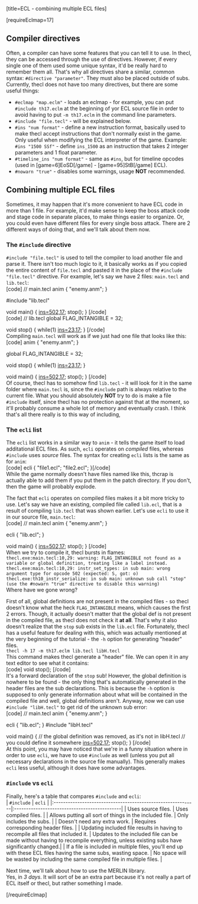 [title=ECL - combining multiple ECL files]

[requireEclmap=17]
## Compiler directives
Often, a compiler can have some features that you can tell it to use. In thecl, they can be accessed through the use of directives. However, if every single one of them used some unique syntax, it'd be really hard to remember them all. That's why all directives share a similar, common syntax: `#directive "parameter"`. They must also be placed outside of subs. Currently, thecl does not have too many directives, but there are some useful things:  
- `#eclmap "map.eclm"` - loads an eclmap - for example, you can put `#include th17.eclm` at the beginning of yor ECL source file in order to avoid having to put `-m th17.eclm` in the command line parameters.
- `#include "file.tecl"` - will be explained below.
- `#ins "num format"` - define a new instruction format, basically used to make thecl accept instructions that don't normally exist in the game. Only useful when modifying the ECL interpreter of the game. Example: `#ins "1500 SSf"` - define `ins_1500` as an instruction that takes 2 integer parameters and 1 float parameter.
- `#timeline_ins "num format"` - same as `#ins`, but for timeline opcodes (used in [game=6]EoSD[/game] - [game=95]StB[/game] ECL).
- `#nowarn "true"` - disables some warnings, usage **NOT** recommended.

## Combining multiple ECL files
Sometimes, it may happen that it's more convenient to have ECL code in more than 1 file. For example, it'd make sense to keep the boss attack code and stage code in separate places, to make things easier to organize. Or, you could even have different files for every single boss attack. There are 2 different ways of doing that, and we'll talk about them now.

### The `#include` directive
`#include "file.tecl"` is used to tell the compiler to load another file and parse it. There isn't too much logic to it, it basically works as if you copied the entire content of `file.tecl` and pasted it in the place of the `#include "file.tecl"` directive. For example, let's say we have 2 files: `main.tecl` and `lib.tecl`:  
[code] // main.tecl
 anim {
     "enemy.anm";
 }
 
 #include "lib.tecl"

 void main() {
     [ins=502,17](FLAG_INTANGIBLE);
     stop();
 } [/code]  
[code] // lib.tecl
 global FLAG_INTANGIBLE = 32;

 void stop() {
     while(1)
        [ins=23,17](1000);
 } [/code]  
Compiling `main.tecl` will work as if we just had one file that looks like this:  
[code] anim {
     "enemy.anm";
 }
 
 global FLAG_INTANGIBLE = 32;

 void stop() {
     while(1)
        [ins=23,17](1000);
 } 

 void main() {
     [ins=502,17](FLAG_INTANGIBLE);
     stop();
 } [/code]  
Of course, thecl has to somehow find `lib.tecl` - it will look for it in the same folder where `main.tecl` is, since the `#include` path is always relative to the current file. What you should absolutely **NOT** try to do is make a file `#include` itself, since thecl has no protection against that at the moment, so it'll probably consume a whole lot of memory and eventually crash. I think that's all there really is to this way of including, 

### The `ecli` list
The `ecli` list works in a similar way to `anim` - it tells the game itself to load additational ECL files. As such, `ecli` operates on *compiled* files, whereas `#include` uses *source* files. The syntax for creating `ecli` lists is the same as for `anim`:  
[code] ecli {
    "file1.ecl";
    "file2.ecl";
 }[/code]  
While the game normally doesn't have files named like this, thcrap is actually able to add them if you put them in the patch directory. If you don't, then the game will probably explode.  
  
The fact that `ecli` operates on compiled files makes it a bit more tricky to use. Let's say we have an existing, compiled file called `lib.ecl`, that is a result of compiling `lib.tecl` that was shown earlier. Let's use `ecli` to use it in our source file, `main.tecl`:  
[code] // main.tecl
 anim {
     "enemy.anm";
 }
 
 ecli {
     "lib.ecl";
 }

 void main() {
     [ins=502,17](FLAG_INTANGIBLE);
     stop();
 } [/code]  
When we try to compile it, thecl bursts in flames:  
`thecl.exe:main.tecl:10,29: warning: FLAG_INTANGIBLE not found as a variable or global definition, treating like a label instead.`  
`thecl.exe:main.tecl:10,29: instr_set_types: in sub main: wrong argument type for opcode 502 (expected: S, got: o)`  
`thecl.exe:th10_instr_serialize: in sub main: unknown sub call "stop" (use the #nowarn "true" directive to disable this warning)`  
Where have we gone wrong?  
  
First of all, global definitions are not present in the compiled files - so thecl doesn't know what the heck `FLAG_INTANGIBLE` means, which causes the first 2 errors. Though, it actually doesn't matter that the global def is not present in the compiled file, as thecl does not check it **at all**. That's why it also doesn't realize that the `stop` sub exists in the `lib.ecl` file. Fortunately, thecl has a useful feature for dealing with this, which was actually mentioned at the very beginning of the tutorial - the `-h` option for generating "header" files.  
`thecl -h 17 -m th17.eclm lib.tecl libH.tecl`  
This command makes thecl generate a "header" file. We can open it in any text editor to see what it contains:  
[code] void stop(); [/code]  
It's a forward declaration of the `stop` sub! However, the global definition is nowhere to be found - the only thing that's automatically generated in the header files are the sub declarations. This is because the `-h` option is supposed to only generate information about what will be contained in the compiled file and well, global definitions aren't. Anyway, now we can use `#include "libH.tecl"` to get rid of the unknown sub error:  
[code] // main.tecl
 anim {
     "enemy.anm";
 }
 
 ecli {
     "lib.ecl";
 }
 #include "libH.tecl"

 void main() {
     // the global definition was removed, as it's not in libH.tecl
     // you could define it somewhere
     [ins=502,17](32);
     stop();
 } [/code]  
At this point, you may have noticed that we're in a funny situation where in order to use `ecli`, we have to use `#include` as well (unless you put all necessary declarations in the source file manually). This generally makes `ecli` less useful, although it does have some advantages.

### `#include` vs `ecli`
Finally, here's a table that compares `#include` and `ecli`:  
| `#include`                                                  | `ecli`                                       |
|:------------------------------------------------------------|:---------------------------------------------|
| Uses source files.                                          | Uses compiled files.                         |
| Allows putting all sort of things in the included file.     | Only includes the subs.                      |
| Doesn't need any extra work.                                | Requires corresponding header files.         |
| Updating included file results in having to recompile all files that included it. | Updates to the included file can be made without having to recompile everything, unless existing subs have significantly changed.|
| If a file is included in multiple files, you'll end up with these ECL files having the same subs, wasting space. | No space will be wasted by including the same compiled file in multiple files. |
  
Next time, we'll talk about how to use the MERLIN library.  
Yes, in *3 days*. It will sort of be an extra part because it's not really a part of ECL itself or thecl, but rather something I made.

[/requireEclmap]